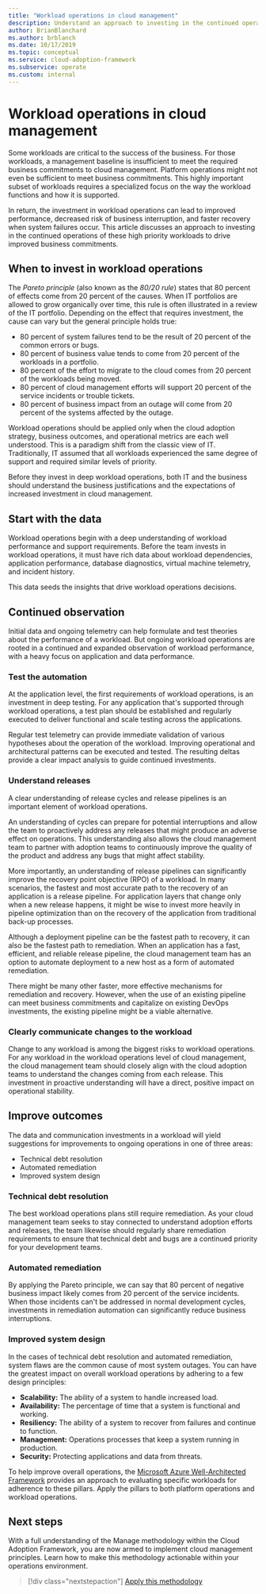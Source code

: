 ```yaml
---
title: "Workload operations in cloud management"
description: Understand an approach to investing in the continued operations of these high priority workloads to drive improved business commitments.
author: BrianBlanchard
ms.author: brblanch
ms.date: 10/17/2019
ms.topic: conceptual
ms.service: cloud-adoption-framework
ms.subservice: operate
ms.custom: internal
---
```


# Workload operations in cloud management

Some workloads are critical to the success of the business. For those workloads, a management baseline is insufficient to meet the required business commitments to cloud management. Platform operations might not even be sufficient to meet business commitments. This highly important subset of workloads requires a specialized focus on the way the workload functions and how it is supported.

In return, the investment in workload operations can lead to improved performance, decreased risk of business interruption, and faster recovery when system failures occur. This article discusses an approach to investing in the continued operations of these high priority workloads to drive improved business commitments.

## When to invest in workload operations

The _Pareto principle_ (also known as the _80/20 rule_) states that 80 percent of effects come from 20 percent of the causes. When IT portfolios are allowed to grow organically over time, this rule is often illustrated in a review of the IT portfolio. Depending on the effect that requires investment, the cause can vary but the general principle holds true:

- 80 percent of system failures tend to be the result of 20 percent of the common errors or bugs.
- 80 percent of business value tends to come from 20 percent of the workloads in a portfolio.
- 80 percent of the effort to migrate to the cloud comes from 20 percent of the workloads being moved.
- 80 percent of cloud management efforts will support 20 percent of the service incidents or trouble tickets.
- 80 percent of business impact from an outage will come from 20 percent of the systems affected by the outage.

Workload operations should be applied only when the cloud adoption strategy, business outcomes, and operational metrics are each well understood. This is a paradigm shift from the classic view of IT. Traditionally, IT assumed that all workloads experienced the same degree of support and required similar levels of priority.

Before they invest in deep workload operations, both IT and the business should understand the business justifications and the expectations of increased investment in cloud management.

## Start with the data

Workload operations begin with a deep understanding of workload performance and support requirements. Before the team invests in workload operations, it must have rich data about workload dependencies, application performance, database diagnostics, virtual machine telemetry, and incident history.

This data seeds the insights that drive workload operations decisions.

## Continued observation

Initial data and ongoing telemetry can help formulate and test theories about the performance of a workload. But ongoing workload operations are rooted in a continued and expanded observation of workload performance, with a heavy focus on application and data performance.

### Test the automation

At the application level, the first requirements of workload operations, is an investment in deep testing. For any application that's supported through workload operations, a test plan should be established and regularly executed to deliver functional and scale testing across the applications.

Regular test telemetry can provide immediate validation of various hypotheses about the operation of the workload. Improving operational and architectural patterns can be executed and tested. The resulting deltas provide a clear impact analysis to guide continued investments.

### Understand releases

A clear understanding of release cycles and release pipelines is an important element of workload operations.

An understanding of cycles can prepare for potential interruptions and allow the team to proactively address any releases that might produce an adverse effect on operations. This understanding also allows the cloud management team to partner with adoption teams to continuously improve the quality of the product and address any bugs that might affect stability.

More importantly, an understanding of release pipelines can significantly improve the recovery point objective (RPO) of a workload. In many scenarios, the fastest and most accurate path to the recovery of an application is a release pipeline. For application layers that change only when a new release happens, it might be wise to invest more heavily in pipeline optimization than on the recovery of the application from traditional back-up processes.

Although a deployment pipeline can be the fastest path to recovery, it can also be the fastest path to remediation. When an application has a fast, efficient, and reliable release pipeline, the cloud management team has an option to automate deployment to a new host as a form of automated remediation.

There might be many other faster, more effective mechanisms for remediation and recovery. However, when the use of an existing pipeline can meet business commitments and capitalize on existing DevOps investments, the existing pipeline might be a viable alternative.

### Clearly communicate changes to the workload

Change to any workload is among the biggest risks to workload operations. For any workload in the workload operations level of cloud management, the cloud management team should closely align with the cloud adoption teams to understand the changes coming from each release. This investment in proactive understanding will have a direct, positive impact on operational stability.

## Improve outcomes

The data and communication investments in a workload will yield suggestions for improvements to ongoing operations in one of three areas:

- Technical debt resolution
- Automated remediation
- Improved system design

### Technical debt resolution

The best workload operations plans still require remediation. As your cloud management team seeks to stay connected to understand adoption efforts and releases, the team likewise should regularly share remediation requirements to ensure that technical debt and bugs are a continued priority for your development teams.

### Automated remediation

By applying the Pareto principle, we can say that 80 percent of negative business impact likely comes from 20 percent of the service incidents. When those incidents can't be addressed in normal development cycles, investments in remediation automation can significantly reduce business interruptions.

### Improved system design

In the cases of technical debt resolution and automated remediation, system flaws are the common cause of most system outages. You can have the greatest impact on overall workload operations by adhering to a few design principles:

- **Scalability:** The ability of a system to handle increased load.
- **Availability:** The percentage of time that a system is functional and working.
- **Resiliency:** The ability of a system to recover from failures and continue to function.
- **Management:** Operations processes that keep a system running in production.
- **Security:** Protecting applications and data from threats.

To help improve overall operations, the [Microsoft Azure Well-Architected Framework](/azure/architecture/framework) provides an approach to evaluating specific workloads for adherence to these pillars. Apply the pillars to both platform operations and workload operations.

## Next steps

With a full understanding of the Manage methodology within the Cloud Adoption Framework, you are now armed to implement cloud management principles. Learn how to make this methodology actionable within your operations environment.

> [!div class="nextstepaction"]
> [Apply this methodology](../index.md)
